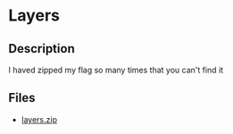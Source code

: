 # Layers

## Description

I haved zipped my flag so many times that you can't find it

## Files

- [layers.zip](layers)